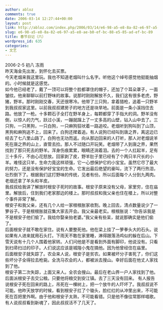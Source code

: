 ```yaml
---
author: abloz
comments: true
date: 2006-03-14 12:27:44+00:00
layout: post
link: http://abloz.com/index.php/2006/03/14/e6-98-a5-e8-8a-82-e6-97-a5-e8-ae-b0-ef-bc-88-e5-85-ad-ef-bc-89/
slug: e6-98-a5-e8-8a-82-e6-97-a5-e8-ae-b0-ef-bc-88-e5-85-ad-ef-bc-89
title: 春节日记（六）
wordpress_id: 635
categories:
- 文艺
---
```


2006-2-5 初八 冻雨  
昨天海金先出发，到怀化去买票。  
今天老烟来我这里玩。我也不知道老烟叫什么名字。听他这个绰号感觉他挺能抽烟的。小时候就是这感觉。  
如今他已经老了，戴了一顶可以将整个脸都罩住的帽子，还加了个耳朵罩子，一面皱纹。他来聊聊以前打野味的故事。说那时刚刚解放不久，我们这有很多老虎，野猪，野羊。那时刚刚交春，天还很寒冷。他带了三只狗，拿着猎枪，追着一只野羊到我叔叔家这里。以前我叔叔建房子的地方还是块旱地。前面是一条小溪挡住去路。他放了一枪。十多颗石子全打在野羊身上，每颗都穿了手指大的洞。野羊没有倒，以惊人的力气，跃过小溪，一蹦就蹿上了一丈多高的山壁，钻入山中去了。三只狗，一只黑狗，一只白狗，一只麻狗狂吠着一路追咬。老烟听到狗叫到了山顶，黑狗和麻狗追不上，回来了。白狗还撵着追。有人说狗已经叫到唐之界，离这边已经去了七八里山路了。白狗也无功而返。向从那边回来的人打听，那人对老烟说羊死在唐之界的山上，直管去捡。那人不过随口开玩笑。老烟带了人到唐之界，果然找到了那只死去的野羊。浑身伤痕累累，眼睛还淌着泪。去的一个人扛起羊，足有三十多斤，不由心花怒放。回家剥了皮，野羊肚子里已经有了个两只半尺长的小羊。难怪这只羊，生命力竟这样顽强，它一心想保护它的小宝宝。虽然它尽了最大的努力，还是没有保护好宝宝的生命。它发出最后绝望的豪叫，流下了两行热泪，壮烈倒下了。根据我们这打野味的传统，见者有份。所以后面每个人分到九两肉。老烟还拿了羊头和羊皮。  
我叔叔给我讲了解放时根安子死时的故事。根安子原来没有父母，家里穷，住在庙里。解放后，住到我们老家那边的楼上。那时叔叔和我父亲也住在楼上，所以对整个事件非常了解。  
根安子和我父亲，还有几个人给一家根根胀家收割。晚上回去，清点数量说少了一箩谷子。于是根根胀就召集大家去开会。我父亲最老实。根根胀说：“你告诉我是不是根安子他们偷了。我给你娶亲抬老婆。”我父亲有些呆，就说那确实是他们偷了。  
后面根安子就不敢在家住。说有人要整死他。他在梁上挂了一箩拳头大的石头。说如果有人进来就用石头打。下雨天不敢在家里睡，淋得跟落汤鸡似的躲在后山。下雪天说有十几个人围着他家转。人们问他是不是看到外面有脚印，他说没有。只看到扫帚扫过的印子。人们说这应该是城隍小鬼在搞他。因为他曾经住在庙里。  
后面根安子就失踪了。农会来人说，根安子是贫农。如果被坏分子害死了，你们这些坏分子全得拉去枪毙。全洗马农会的人，都被派去搜山。幸好后面在他丈人家找到了他。  
根安子第二次失踪，上面又来人。全农会搜山。最后在老山界一户人家找到了他。  
后面派根安子去交公粮。只要他将粮交到安江镇。去了三天没有回来。 有人报告说根安子死在回来的路上，吊死在一棵树上，把一个放牛的人吓坏了。我叔叔说不可能。他昨天放学的时候，看到根安子扛了个锄头，脸红红的从冲里出来，不可能死在百把里外啊。由于他和根安子太熟，不可能看错。只是他不像往常那样唱歌。有人说叔叔看到新魂了，因此叔叔活不了几天了。
